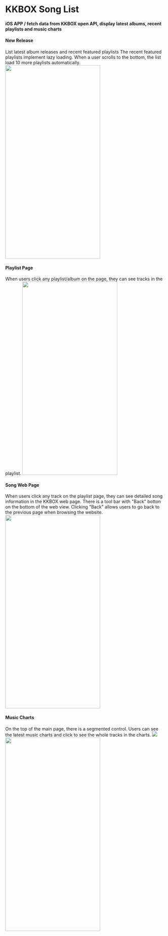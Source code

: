 # KKBOX Song List
#### iOS APP / fetch data from KKBOX open API, display latest albums, recent playlists and music charts

#### New Release
List latest album releases and recent featured playlists
The recent featured playlists implement lazy loading.
When a user scrolls to the bottom, the list load 10 more playlists automatically.
<img src="/demo/new_releas_playlist.gif" width="300" height="612"/>

#### Playlist Page
When users click any playlist/album on the page, they can see tracks in the playlist.
<img src="/demo/new_release_lazy_loading..gif" width="300" height="612"/>

#### Song Web Page
When users click any track on the playlist page, they can see detailed song information in the KKBOX web page.
There is a tool bar with "Back" botton on the bottom of the web view. Clicking "Back" allows users to go back to the previous page when browsing the website.
<img src="/demo/web_view.gif" width="300" height="612"/>

#### Music Charts
On the top of the main page, there is a segmented control.
Users can see the latest music charts and click to see the whole tracks in the charts.
![](demo/music_charts_web.gif)
<img src="/demo/music_charts_web.gif" width="300" height="612"/>
